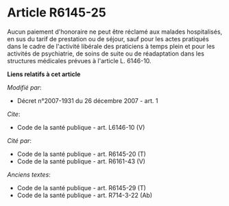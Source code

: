 # Article R6145-25

Aucun paiement d'honoraire ne peut être réclamé aux malades hospitalisés, en sus du tarif de prestation ou de séjour, sauf
pour les actes pratiqués dans le cadre de l'activité libérale des praticiens à temps plein et pour les activités de
psychiatrie, de soins de suite ou de réadaptation dans les structures médicales prévues à l'article L. 6146-10.

**Liens relatifs à cet article**

_Modifié par_:

  - Décret n°2007-1931 du 26 décembre 2007 - art. 1

_Cite_:

  - Code de la santé publique - art. L6146-10 (V)

_Cité par_:

  - Code de la santé publique - art. R6145-20 (T)
  - Code de la santé publique - art. R6161-43 (V)

_Anciens textes_:

  - Code de la santé publique - art. R6145-29 (T)
  - Code de la santé publique - art. R714-3-22 (Ab)
